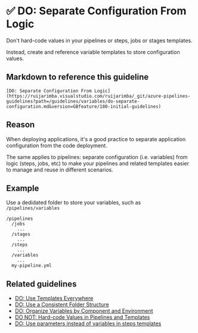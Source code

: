 # ✅ DO: Separate Configuration From Logic

Don't hard-code values in your pipelines or steps, jobs or stages templates.

Instead, create and reference variable templates to store configuration values.

## Markdown to reference this guideline

```plaintext
[DO: Separate Configuration From Logic](https://ruijarimba.visualstudio.com/ruijarimba/_git/azure-pipelines-guidelines?path=/guidelines/variables/do-separate-configuration.md&version=GBfeature/180-initial-guidelines)
```

## Reason

When deploying applications, it's a good practice to separate application
configuration from the code deployment.

The same applies to pipelines: separate configuration (i.e. variables) from
logic (steps, jobs, etc) to make your pipelines and related templates easier to
manage and reuse in different scenarios.

## Example

Use a dedidated folder to store your variables, such as `/pipelines/variables`

```plaintext
/pipelines
  /jobs
    ...
  /stages
    ...
  /steps
    ...
  /variables
    ...
  my-pipeline.yml
```

## Related guidelines

- [DO: Use Templates Everywhere](/guidelines/general/do-templates-everywhere.md)
- [DO: Use a Consistent Folder Structure](/guidelines/general/do-folder-structure.md)
- [DO: Organize Variables by Component and Environment](/guidelines/variables/do-organize-variables.md)
- [DO NOT: Hard-code Values in Pipelines and Templates](/guidelines/variables/consider-read-only-variables.md)
- [DO: Use parameters instead of variables in steps templates](/guidelines/steps/use-parameters.md)
